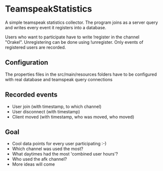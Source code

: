 # TeamspeakStatistics
A simple teamspeak statistics collector. The program joins as a server query and writes every event it registers into a database.

Users who want to participate have to write !register in the channel "Orakel". Unregistering can be done using !unregister. Only events of registered users are recorded.

## Configuration
The properties files in the src/main/resources folders have to be configured with real database and teamspeak query connections

## Recorded events
- User join (with timestamp, to which channel)
- User disconnect (with timestamp)
- Client moved (with timestamp, who was moved, who moved)

## Goal
- Cool data points for every user participating :-)
- Which channel was used the most?
- What daytimes had the most 'combined user hours'?
- Who used the afk channel?
- More ideas will come
